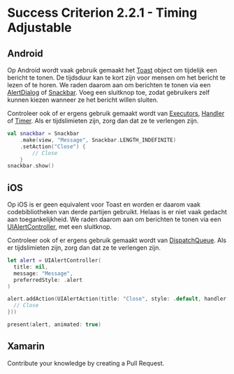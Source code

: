 # Success Criterion 2.2.1 - Timing Adjustable

## Android

Op Android wordt vaak gebruik gemaakt het [Toast](https://developer.android.com/reference/android/widget/Toast) object om tijdelijk een bericht te tonen. De tijdsduur kan te kort zijn voor mensen om het bericht te lezen of te horen. We raden daarom aan om berichten te tonen via een [AlertDialog](https://developer.android.com/reference/androidx/appcompat/app/AlertDialog) of [Snackbar](https://developer.android.com/reference/com/google/android/material/snackbar/Snackbar). Voeg een sluitknop toe, zodat gebruikers zelf kunnen kiezen wanneer ze het bericht willen sluiten.

Controleer ook of er ergens gebruik gemaakt wordt van [Executors](https://developer.android.com/reference/java/util/concurrent/Executors), [Handler](https://developer.android.com/reference/android/os/Handler) of [Timer](https://developer.android.com/reference/java/util/Timer). Als er tijdslimieten zijn, zorg dan dat ze te verlengen zijn.

```kotlin
val snackbar = Snackbar
    .make(view, "Message", Snackbar.LENGTH_INDEFINITE)
    .setAction("Close") {
        // Close
    }
snackbar.show()
```

## iOS

Op iOS is er geen equivalent voor Toast en worden er daarom vaak codebibliotheken van derde partijen gebruikt. Helaas is er niet vaak gedacht aan toegankelijkheid. We raden daarom aan om berichten te tonen via een [UIAlertController](https://developer.apple.com/documentation/uikit/uialertcontroller), met een sluitknop.

Controleer ook of er ergens gebruik gemaakt wordt van [DispatchQueue](https://developer.apple.com/documentation/dispatch/dispatchqueue). Als er tijdslimieten zijn, zorg dan dat ze te verlengen zijn.

```swift
let alert = UIAlertController(
  title: nil, 
  message: "Message", 
  preferredStyle: .alert
)

alert.addAction(UIAlertAction(title: "Close", style: .default, handler: { action in
  // Close
}))

present(alert, animated: true)
```

## Xamarin

Contribute your knowledge by creating a Pull Request.
